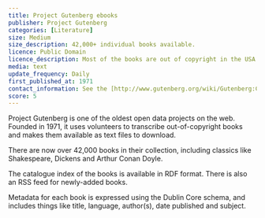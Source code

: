 ```yaml
---
title: Project Gutenberg ebooks
publisher: Project Gutenberg
categories: [Literature]
size: Medium
size_description: 42,000+ individual books available.
licence: Public Domain
licence_description: Most of the books are out of copyright in the USA. Other jurisdictions may vary.
media: text
update_frequency: Daily
first_published_at: 1971
contact_information: See the [http://www.gutenberg.org/wiki/Gutenberg:Contact_Information](Project Gutenberg contact information) page.
score: 5
---
```


Project Gutenberg is one of the oldest open data projects on the web. Founded in 1971, it uses volunteers to transcribe out-of-copyright books and makes them available as text files to download.

There are now over 42,000 books in their collection, including classics like Shakespeare, Dickens and Arthur Conan Doyle.

The catalogue index of the books is available in RDF format. There is also an RSS feed for newly-added books.

Metadata for each book is expressed using the Dublin Core schema, and includes things like title, language, author(s), date published and subject.
